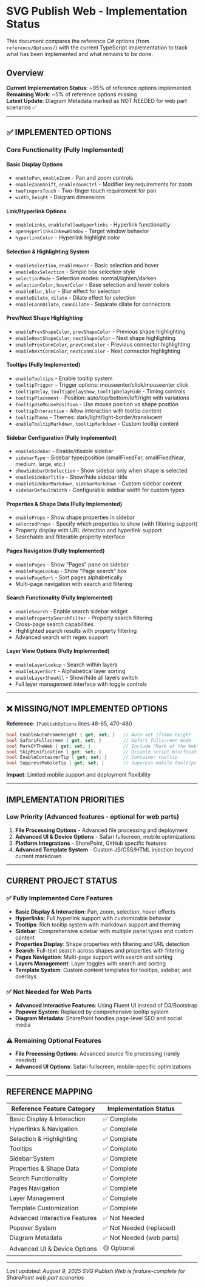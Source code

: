 # SVG Publish Web - Implementation Status

This document compares the reference C# options (from `reference/Options/`) with the current TypeScript implementation to track what has been implemented and what remains to be done.

## Overview

**Current Implementation Status**: ~95% of reference options implemented  
**Remaining Work**: ~5% of reference options missing  
**Latest Update**: Diagram Metadata marked as NOT NEEDED for web part scenarios ✅

---

## ✅ **IMPLEMENTED OPTIONS**

### **Core Functionality (Fully Implemented)**

#### **Basic Display Options**

- `enablePan`, `enableZoom` - Pan and zoom controls
- `enableZoomShift`, `enableZoomCtrl` - Modifier key requirements for zoom
- `twoFingersTouch` - Two-finger touch requirement for pan
- `width`, `height` - Diagram dimensions

#### **Link/Hyperlink Options**

- `enableLinks`, `enableFollowHyperlinks` - Hyperlink functionality
- `openHyperlinksInNewWindow` - Target window behavior
- `hyperlinkColor` - Hyperlink highlight color

#### **Selection & Highlighting System**

- `enableSelection`, `enableHover` - Basic selection and hover
- `enableBoxSelection` - Simple box selection style
- `selectionMode` - Selection modes: normal/lighten/darken
- `selectionColor`, `hoverColor` - Base selection and hover colors
- `enableBlur`, `blur` - Blur effect for selection
- `enableDilate`, `dilate` - Dilate effect for selection
- `enableConnDilate`, `connDilate` - Separate dilate for connectors

#### **Prev/Next Shape Highlighting**

- `enablePrevShapeColor`, `prevShapeColor` - Previous shape highlighting
- `enableNextShapeColor`, `nextShapeColor` - Next shape highlighting
- `enablePrevConnColor`, `prevConnColor` - Previous connector highlighting
- `enableNextConnColor`, `nextConnColor` - Next connector highlighting

#### **Tooltips (Fully Implemented)**

- `enableTooltips` - Enable tooltip system
- `tooltipTrigger` - Trigger options: mouseenter/click/mouseenter click
- `tooltipDelay`, `tooltipDelayShow`, `tooltipDelayHide` - Timing controls
- `tooltipPlacement` - Position: auto/top/bottom/left/right with variations
- `tooltipUseMousePosition` - Use mouse position vs shape position
- `tooltipInteractive` - Allow interaction with tooltip content
- `tooltipTheme` - Themes: dark/light/light-border/translucent
- `enableTooltipMarkdown`, `tooltipMarkdown` - Custom tooltip content

#### **Sidebar Configuration (Fully Implemented)**

- `enableSidebar` - Enable/disable sidebar
- `sidebarType` - Sidebar type/position (smallFixedFar, smallFixedNear, medium, large, etc.)
- `showSidebarOnSelection` - Show sidebar only when shape is selected
- `enableSidebarTitle` - Show/hide sidebar title
- `enableSidebarMarkdown`, `sidebarMarkdown` - Custom sidebar content
- `sidebarDefaultWidth` - Configurable sidebar width for custom types

#### **Properties & Shape Data (Fully Implemented)**

- `enableProps` - Show shape properties in sidebar
- `selectedProps` - Specify which properties to show (with filtering support)
- Property display with URL detection and hyperlink support
- Searchable and filterable property interface

#### **Pages Navigation (Fully Implemented)**

- `enablePages` - Show "Pages" pane on sidebar
- `enablePageLookup` - Show "Page search" box  
- `enablePageSort` - Sort pages alphabetically
- Multi-page navigation with search and filtering

#### **Search Functionality (Fully Implemented)**

- `enableSearch` - Enable search sidebar widget
- `enablePropertySearchFilter` - Property search filtering
- Cross-page search capabilities
- Highlighted search results with property filtering
- Advanced search with regex support

#### **Layer View Options (Fully Implemented)**

- `enableLayerLookup` - Search within layers
- `enableLayerSort` - Alphabetical layer sorting
- `enableLayerShowAll` - Show/hide all layers switch
- Full layer management interface with toggle controls

---

## ❌ **MISSING/NOT IMPLEMENTED OPTIONS**

**Reference**: `IPublishOptions` lines 48-65, 470-480

```csharp
bool EnableAutoFrameHeight { get; set; }   // Auto-set iframe height
bool SafariFullscreen { get; set; }        // Safari fullscreen mode
bool MarkOfTheWeb { get; set; }            // Include "Mark of the Web"
bool SkipMinification { get; set; }        // Disable script minification
bool EnableContainerTip { get; set; }      // Container tooltip
bool SuppressMobileTip { get; set; }       // Suppress mobile tooltips
```

**Impact**: Limited mobile support and deployment flexibility

---

## **IMPLEMENTATION PRIORITIES**

### **Low Priority** (Advanced features - optional for web parts)

1. **File Processing Options** - Advanced file processing and deployment
2. **Advanced UI & Device Options** - Safari fullscreen, mobile optimizations  
3. **Platform Integrations** - SharePoint, GitHub specific features
4. **Advanced Template System** - Custom JS/CSS/HTML injection beyond current markdown

---

## **CURRENT PROJECT STATUS**

### **✅ Fully Implemented Core Features**

- **Basic Display & Interaction**: Pan, zoom, selection, hover effects
- **Hyperlinks**: Full hyperlink support with customizable behavior
- **Tooltips**: Rich tooltip system with markdown support and theming
- **Sidebar**: Comprehensive sidebar with multiple panel types and custom content
- **Properties Display**: Shape properties with filtering and URL detection
- **Search**: Full-text search across shapes and properties with filtering
- **Pages Navigation**: Multi-page support with search and sorting
- **Layers Management**: Layer toggles with search and sorting
- **Template System**: Custom content templates for tooltips, sidebar, and overlays

### **✅ Not Needed for Web Parts**

- **Advanced Interactive Features**: Using Fluent UI instead of D3/Bootstrap
- **Popover System**: Replaced by comprehensive tooltip system
- **Diagram Metadata**: SharePoint handles page-level SEO and social media

### **⚠️ Remaining Optional Features**

- **File Processing Options**: Advanced source file processing (rarely needed)
- **Advanced UI Options**: Safari fullscreen, mobile-specific optimizations

---

## **REFERENCE MAPPING**

| Reference Feature Category | Implementation Status |
|---|---|
| Basic Display & Interaction | ✅ Complete |
| Hyperlinks & Navigation | ✅ Complete |
| Selection & Highlighting | ✅ Complete |
| Tooltips | ✅ Complete |
| Sidebar System | ✅ Complete |
| Properties & Shape Data | ✅ Complete |
| Search Functionality | ✅ Complete |
| Pages Navigation | ✅ Complete |
| Layer Management | ✅ Complete |
| Template Customization | ✅ Complete |
| Advanced Interactive Features | ✅ Not Needed |
| Popover System | ✅ Not Needed (replaced) |
| Diagram Metadata | ✅ Not Needed (web parts) |
| Advanced UI & Device Options | 🟡 Optional |

---

*Last updated: August 9, 2025*
*SVG Publish Web is feature-complete for SharePoint web part scenarios*
